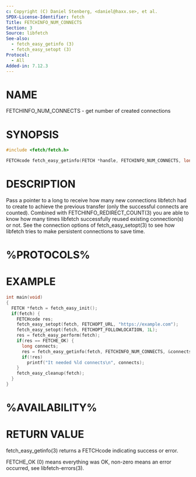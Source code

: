 ```yaml
---
c: Copyright (C) Daniel Stenberg, <daniel@haxx.se>, et al.
SPDX-License-Identifier: fetch
Title: FETCHINFO_NUM_CONNECTS
Section: 3
Source: libfetch
See-also:
  - fetch_easy_getinfo (3)
  - fetch_easy_setopt (3)
Protocol:
  - All
Added-in: 7.12.3
---
```


# NAME

FETCHINFO_NUM_CONNECTS - get number of created connections

# SYNOPSIS

~~~c
#include <fetch/fetch.h>

FETCHcode fetch_easy_getinfo(FETCH *handle, FETCHINFO_NUM_CONNECTS, long *nump);
~~~

# DESCRIPTION

Pass a pointer to a long to receive how many new connections libfetch had to
create to achieve the previous transfer (only the successful connects are
counted). Combined with FETCHINFO_REDIRECT_COUNT(3) you are able to know how
many times libfetch successfully reused existing connection(s) or not. See the
connection options of fetch_easy_setopt(3) to see how libfetch tries to make
persistent connections to save time.

# %PROTOCOLS%

# EXAMPLE

~~~c
int main(void)
{
  FETCH *fetch = fetch_easy_init();
  if(fetch) {
    FETCHcode res;
    fetch_easy_setopt(fetch, FETCHOPT_URL, "https://example.com");
    fetch_easy_setopt(fetch, FETCHOPT_FOLLOWLOCATION, 1L);
    res = fetch_easy_perform(fetch);
    if(res == FETCHE_OK) {
      long connects;
      res = fetch_easy_getinfo(fetch, FETCHINFO_NUM_CONNECTS, &connects);
      if(!res)
        printf("It needed %ld connects\n", connects);
    }
    fetch_easy_cleanup(fetch);
  }
}
~~~

# %AVAILABILITY%

# RETURN VALUE

fetch_easy_getinfo(3) returns a FETCHcode indicating success or error.

FETCHE_OK (0) means everything was OK, non-zero means an error occurred, see
libfetch-errors(3).
